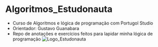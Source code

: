 # Algoritmos_Estudonauta
- Curso de Algoritmos e lógica de programação com Portugol Studio
- Orientador: Gustavo Guanabara
- Repo de anotações e exercícios feitos para lapidar minha lógica de programação
![Logo_Estudonauta](https://github.com/luanrramos/Algoritmos_Estudonauta/assets/104947687/25b02d3c-a285-450b-bcc9-eb02ea43671a)
